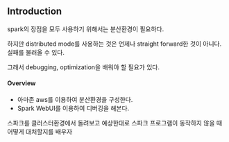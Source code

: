 ## Introduction

spark의 장점을 모두 사용하기 위해서는 분산환경이 필요하다.

하지만 distributed mode를 사용하는 것은 언제나 straight forward한 것이 아니다. 실패를 불러올 수 있다.

그래서 debugging, optimization을 배워야 할 필요가 있다.

#### Overview

- 아마존 aws를 이용하여 분산환경을 구성한다.
- Spark WebUI를 이용하여 디버깅을 해본다.

스파크를 클러스터환경에서 돌려보고 예상한대로 스파크 프로그램이 동작하지 않을 때 어떻게 대처할지를 배우자


